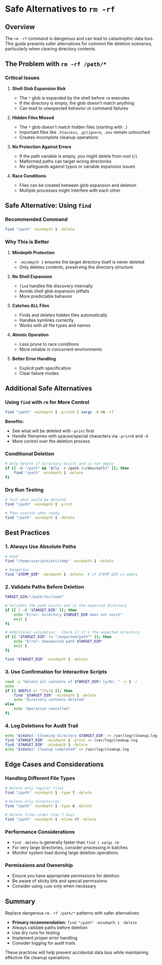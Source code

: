 # Safe Alternatives to `rm -rf`

## Overview

The `rm -rf` command is dangerous and can lead to catastrophic data loss. This guide presents safer alternatives for common file deletion scenarios, particularly when clearing directory contents.

## The Problem with `rm -rf /path/*`

### Critical Issues

1. **Shell Glob Expansion Risk**
   - The `*` glob is expanded by the shell before `rm` executes
   - If the directory is empty, the glob doesn't match anything
   - Can lead to unexpected behavior or command failures

2. **Hidden Files Missed**
   - The `*` glob doesn't match hidden files (starting with `.`)
   - Important files like `.htaccess`, `.gitignore`, `.env` remain untouched
   - Creates incomplete cleanup operations

3. **No Protection Against Errors**
   - If the path variable is empty, you might delete from root (`/`)
   - Malformed paths can target wrong directories
   - No safeguards against typos or variable expansion issues

4. **Race Conditions**
   - Files can be created between glob expansion and deletion
   - Multiple processes might interfere with each other

## Safe Alternative: Using `find`

### Recommended Command

```bash
find "/path" -mindepth 1 -delete
```

### Why This is Better

1. **Mindepth Protection**
   - `-mindepth 1` ensures the target directory itself is never deleted
   - Only deletes contents, preserving the directory structure

2. **No Shell Expansion**
   - `find` handles file discovery internally
   - Avoids shell glob expansion pitfalls
   - More predictable behavior

3. **Catches ALL Files**
   - Finds and deletes hidden files automatically
   - Handles symlinks correctly
   - Works with all file types and names

4. **Atomic Operation**
   - Less prone to race conditions
   - More reliable in concurrent environments

5. **Better Error Handling**
   - Explicit path specification
   - Clear failure modes

## Additional Safe Alternatives

### Using `find` with `rm` for More Control

```bash
find "/path" -mindepth 1 -print0 | xargs -0 rm -rf
```

**Benefits:**
- See what will be deleted with `-print` first
- Handle filenames with spaces/special characters via `-print0` and `-0`
- More control over the deletion process

### Conditional Deletion

```bash
# Only delete if directory exists and is not empty
if [[ -d "/path" && "$(ls -A /path 2>/dev/null)" ]]; then
    find "/path" -mindepth 1 -delete
fi
```

### Dry Run Testing

```bash
# Test what would be deleted
find "/path" -mindepth 1 -print

# Then execute when ready
find "/path" -mindepth 1 -delete
```

## Best Practices

### 1. Always Use Absolute Paths
```bash
# Good
find "/home/user/project/temp" -mindepth 1 -delete

# Dangerous
find "$TEMP_DIR" -mindepth 1 -delete  # if $TEMP_DIR is empty
```

### 2. Validate Paths Before Deletion
```bash
TARGET_DIR="/path/to/clean"

# Validate the path exists and is the expected directory
if [[ ! -d "$TARGET_DIR" ]]; then
    echo "Error: Directory $TARGET_DIR does not exist"
    exit 1
fi

# Additional validation - check if it's the expected directory
if [[ "$TARGET_DIR" != "/expected/path"* ]]; then
    echo "Error: Unexpected path $TARGET_DIR"
    exit 1
fi

find "$TARGET_DIR" -mindepth 1 -delete
```

### 3. Use Confirmation for Interactive Scripts
```bash
read -p "Delete all contents of $TARGET_DIR? (y/N): " -n 1 -r
echo
if [[ $REPLY =~ ^[Yy]$ ]]; then
    find "$TARGET_DIR" -mindepth 1 -delete
    echo "Directory contents deleted"
else
    echo "Operation cancelled"
fi
```

### 4. Log Deletions for Audit Trail
```bash
echo "$(date): Cleaning directory $TARGET_DIR" >> /var/log/cleanup.log
find "$TARGET_DIR" -mindepth 1 -print >> /var/log/cleanup.log
find "$TARGET_DIR" -mindepth 1 -delete
echo "$(date): Cleanup completed" >> /var/log/cleanup.log
```

## Edge Cases and Considerations

### Handling Different File Types

```bash
# Delete only regular files
find "/path" -mindepth 1 -type f -delete

# Delete only directories
find "/path" -mindepth 1 -type d -delete

# Delete files older than 7 days
find "/path" -mindepth 1 -mtime +7 -delete
```

### Performance Considerations

- `find -delete` is generally faster than `find | xargs rm`
- For very large directories, consider processing in batches
- Monitor system load during large deletion operations

### Permissions and Ownership

- Ensure you have appropriate permissions for deletion
- Be aware of sticky bits and special permissions
- Consider using `sudo` only when necessary

## Summary

Replace dangerous `rm -rf /path/*` patterns with safer alternatives:

- **Primary recommendation:** `find "/path" -mindepth 1 -delete`
- Always validate paths before deletion
- Use dry runs for testing
- Implement proper error handling
- Consider logging for audit trails

These practices will help prevent accidental data loss while maintaining effective file cleanup operations.